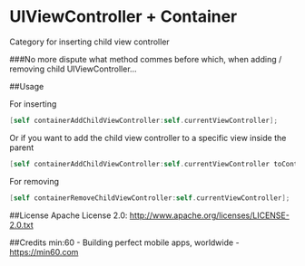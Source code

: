 UIViewController + Container
============================

Category for inserting child view controller

###No more dispute what method commes before which, when adding / removing child UIViewController...

##Usage

For inserting

``` objective-c
[self containerAddChildViewController:self.currentViewController];
```

Or if you want to add the child view controller to a specific view inside the parent

``` objective-c
[self containerAddChildViewController:self.currentViewController toContainerView:self.containerView];
```

For removing

``` objective-c
[self containerRemoveChildViewController:self.currentViewController];
```
##License
Apache License 2.0: http://www.apache.org/licenses/LICENSE-2.0.txt

##Credits
min:60 - Building perfect mobile apps, worldwide - <a href="https://min60.com">https://min60.com</a>

